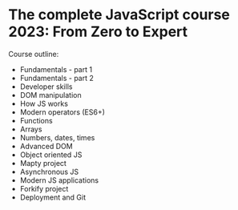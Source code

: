 # The complete JavaScript course 2023: From Zero to Expert

Course outline:

- Fundamentals - part 1
- Fundamentals - part 2
- Developer skills
- DOM manipulation
- How JS works
- Modern operators (ES6+)
- Functions
- Arrays
- Numbers, dates, times
- Advanced DOM
- Object oriented JS
- Mapty project
- Asynchronous JS
- Modern JS applications
- Forkify project
- Deployment and Git
